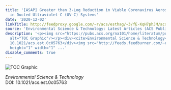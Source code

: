 ```yaml
---
title: '[ASAP] Greater than 3-Log Reduction in Viable Coronavirus Aerosol Concentration
  in Ducted Ultraviolet-C (UV–C) Systems'
date: '2020-12-02'
linkTitle: http://feedproxy.google.com/~r/acs/esthag/~3/fE-KqH7phJM/acs.est.0c05763
source: 'Environmental Science & Technology: Latest Articles (ACS Publications)'
description: '<p><img src="https://pubs.acs.org/na101/home/literatum/publisher/achs/journals/content/esthag/0/esthag.ahead-of-print/acs.est.0c05763/20201202/images/medium/es0c05763_0004.gif"
  alt="TOC Graphic"/></p><div><cite>Environmental Science & Technology</cite></div><div>DOI:
  10.1021/acs.est.0c05763</div><img src="http://feeds.feedburner.com/~r/acs/esthag/~4/fE-KqH7phJM"
  height="1" width="1" ...'
disable_comments: true
---
```

<p><img src="https://pubs.acs.org/na101/home/literatum/publisher/achs/journals/content/esthag/0/esthag.ahead-of-print/acs.est.0c05763/20201202/images/medium/es0c05763_0004.gif" alt="TOC Graphic"/></p><div><cite>Environmental Science & Technology</cite></div><div>DOI: 10.1021/acs.est.0c05763</div><img src="http://feeds.feedburner.com/~r/acs/esthag/~4/fE-KqH7phJM" height="1" width="1" ...